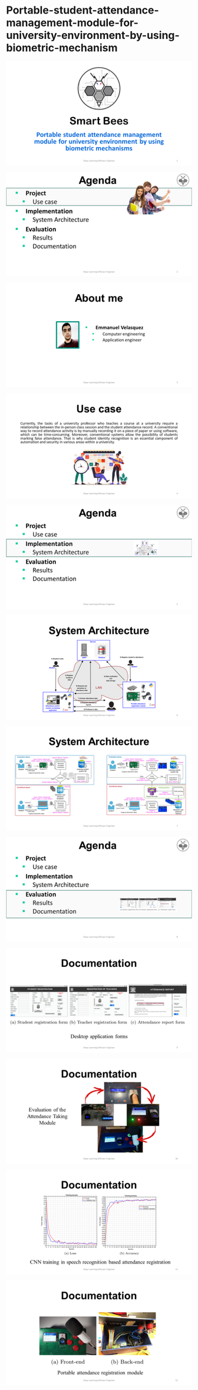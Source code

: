 # Portable-student-attendance-management-module-for-university-environment-by-using-biometric-mechanism

<p align="center">
  <img  src="https://github.com/iemmanuelvm/Portable-student-attendance-management-module-for-university-environment-by-using-biometric-mechanis/blob/master/documentation/Diapositiva1.PNG">
</p>

<p align="center">
  <img  src="https://github.com/iemmanuelvm/Portable-student-attendance-management-module-for-university-environment-by-using-biometric-mechanis/blob/master/documentation/Diapositiva2.PNG">
</p>

<p align="center">
  <img  src="https://github.com/iemmanuelvm/Portable-student-attendance-management-module-for-university-environment-by-using-biometric-mechanis/blob/master/documentation/Diapositiva3.PNG">
</p>

<p align="center">
  <img  src="https://github.com/iemmanuelvm/Portable-student-attendance-management-module-for-university-environment-by-using-biometric-mechanis/blob/master/documentation/Diapositiva4.PNG">
</p>

<p align="center">
  <img  src="https://github.com/iemmanuelvm/Portable-student-attendance-management-module-for-university-environment-by-using-biometric-mechanis/blob/master/documentation/Diapositiva5.PNG">
</p>

<p align="center">
  <img  src="https://github.com/iemmanuelvm/Portable-student-attendance-management-module-for-university-environment-by-using-biometric-mechanis/blob/master/documentation/Diapositiva6.PNG">
</p>

<p align="center">
  <img  src="https://github.com/iemmanuelvm/Portable-student-attendance-management-module-for-university-environment-by-using-biometric-mechanis/blob/master/documentation/Diapositiva7.PNG">
</p>

<p align="center">
  <img  src="https://github.com/iemmanuelvm/Portable-student-attendance-management-module-for-university-environment-by-using-biometric-mechanis/blob/master/documentation/Diapositiva8.PNG">
</p>

<p align="center">
  <img  src="https://github.com/iemmanuelvm/Portable-student-attendance-management-module-for-university-environment-by-using-biometric-mechanis/blob/master/documentation/Diapositiva9.PNG">
</p>

<p align="center">
  <img  src="https://github.com/iemmanuelvm/Portable-student-attendance-management-module-for-university-environment-by-using-biometric-mechanis/blob/master/documentation/Diapositiva10.PNG">
</p>

<p align="center">
  <img  src="https://github.com/iemmanuelvm/Portable-student-attendance-management-module-for-university-environment-by-using-biometric-mechanis/blob/master/documentation/Diapositiva11.PNG">
</p>


<p align="center">
  <img  src="https://github.com/iemmanuelvm/Portable-student-attendance-management-module-for-university-environment-by-using-biometric-mechanis/blob/master/documentation/Diapositiva12.PNG">
</p>
